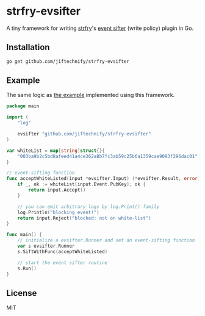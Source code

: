 # strfry-evsifter
A tiny framework for writing [strfry](https://github.com/hoytech/strfry)'s [event sifter](https://github.com/hoytech/strfry/blob/master/docs/plugins.md) (write policy) plugin in Go.

## Installation

```bash
go get github.com/jiftechnify/strfry-evsifter
```

## Example
The same logic as [the example](https://github.com/hoytech/strfry/blob/master/docs/plugins.md#example-whitelist) implemented using this framework.

```go
package main

import (
	"log"

	evsifter "github.com/jiftechnify/strfry-evsifter"
)

var whiteList = map[string]struct{}{
	"003ba9b2c5bd8afeed41a4ce362a8b7fc3ab59c25b6a1359cae9093f296dac01": {},
}

// event-sifting function
func acceptWhiteListed(input *evsifter.Input) (*evsifter.Result, error) {
	if _, ok := whiteList[input.Event.PubKey]; ok {
		return input.Accept()
	}

	// you can emit arbitrary logs by log.Print() family
	log.Println("blocking event!")
	return input.Reject("blocked: not on white-list")
}

func main() {
	// initialize a evsifter.Runner and set an event-sifting function
	var s evsifter.Runner
	s.SiftWithFunc(acceptWhiteListed)

	// start the event sifter routine
	s.Run()
}
```

## License
MIT
